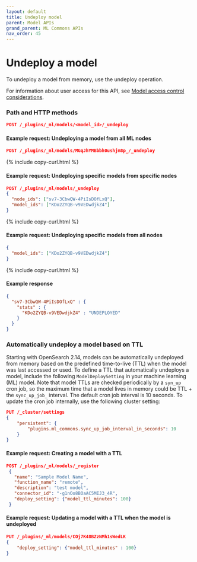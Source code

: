 ```yaml
---
layout: default
title: Undeploy model
parent: Model APIs
grand_parent: ML Commons APIs
nav_order: 45
---
```


# Undeploy a model

To undeploy a model from memory, use the undeploy operation.

For information about user access for this API, see [Model access control considerations]({{site.url}}{{site.baseurl}}/ml-commons-plugin/api/model-apis/index/#model-access-control-considerations).

### Path and HTTP methods

```json
POST /_plugins/_ml/models/<model_id>/_undeploy
```

#### Example request: Undeploying a model from all ML nodes

```json
POST /_plugins/_ml/models/MGqJhYMBbbh0ushjm8p_/_undeploy
```
{% include copy-curl.html %}

#### Example request: Undeploying specific models from specific nodes

```json
POST /_plugins/_ml/models/_undeploy
{
  "node_ids": ["sv7-3CbwQW-4PiIsDOfLxQ"],
  "model_ids": ["KDo2ZYQB-v9VEDwdjkZ4"]
}
```
{% include copy-curl.html %}

#### Example request: Undeploying specific models from all nodes

```json
{
  "model_ids": ["KDo2ZYQB-v9VEDwdjkZ4"]
}
```
{% include copy-curl.html %}

#### Example response

```json
{
  "sv7-3CbwQW-4PiIsDOfLxQ" : {
    "stats" : {
      "KDo2ZYQB-v9VEDwdjkZ4" : "UNDEPLOYED"
    }
  }
}
```
### Automatically undeploy a model based on TTL

Starting with OpenSearch  2.14, models can be automatically undeployed from memory based on the predefined time-to-live (TTL) when the model was last accessed or used. To define a TTL that automatically undeploys a model, include the following `ModelDeploySetting` in your machine learning (ML) model. Note that model TTLs are checked periodically by a `syn_up` cron job, so the maximum time that a model lives in memory could be TTL + the `sync_up_job_` interval. The default cron job interval is 10 seconds. To update the cron job internally, use the following cluster setting:

```json
PUT /_cluster/settings
{
    "persistent": {
        "plugins.ml_commons.sync_up_job_interval_in_seconds": 10
    }
}
```

#### Example request: Creating a model with a TTL
```json
POST /_plugins/_ml/models/_register
 {
   "name": "Sample Model Name",
   "function_name": "remote",
   "description": "test model",
   "connector_id": "-g1nOo8BOaAC5MIJ3_4R",
   "deploy_setting": {"model_ttl_minutes": 100}
 }
```

#### Example request: Updating a model with a TTL when the model is undeployed
```json
PUT /_plugins/_ml/models/COj7K48BZzNMh1sWedLK
{
    "deploy_setting": {"model_ttl_minutes" : 100}
}
```
